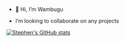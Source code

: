 
- 👋 Hi, I’m Wambugu

- I’m looking to collaborate on any projects 


[![Stephen's GitHub stats](https://github-readme-stats.vercel.app/api?username=wambug)](https://github.com/wambug/github-readme-stats)


<!--[![Top Langs](https://github-readme-stats.vercel.app/api/top-langs/?username=Wambug&layout=compact)](https://github.com/anuraghazra/github-readme-stats)


<!--Wambug/Wambug is a ✨ special ✨ repository because its `README.md` (this file) appears on your GitHub profile.
You can click the Preview link to take a look at your changes.--!>


